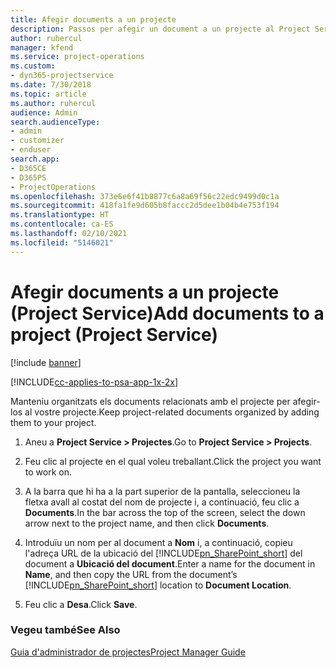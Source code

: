 ```yaml
---
title: Afegir documents a un projecte
description: Passos per afegir un document a un projecte al Project Service
author: ruhercul
manager: kfend
ms.service: project-operations
ms.custom:
- dyn365-projectservice
ms.date: 7/30/2018
ms.topic: article
ms.author: ruhercul
audience: Admin
search.audienceType:
- admin
- customizer
- enduser
search.app:
- D365CE
- D365PS
- ProjectOperations
ms.openlocfilehash: 373e6e6f41b8877c6a8a69f56c22edc9499d0c1a
ms.sourcegitcommit: 418fa1fe9d605b8faccc2d5dee1b04b4e753f194
ms.translationtype: HT
ms.contentlocale: ca-ES
ms.lasthandoff: 02/10/2021
ms.locfileid: "5146021"
---
```

# <a name="add-documents-to-a-project-project-service"></a><span data-ttu-id="15f67-103">Afegir documents a un projecte (Project Service)</span><span class="sxs-lookup"><span data-stu-id="15f67-103">Add documents to a project (Project Service)</span></span>

[!include [banner](../includes/psa-now-project-operations.md)]

[!INCLUDE[cc-applies-to-psa-app-1x-2x](../includes/cc-applies-to-psa-app-1x-2x.md)]

<span data-ttu-id="15f67-104">Manteniu organitzats els documents relacionats amb el projecte per afegir-los al vostre projecte.</span><span class="sxs-lookup"><span data-stu-id="15f67-104">Keep project-related documents organized by adding them to your project.</span></span>  
  
1. <span data-ttu-id="15f67-105">Aneu a **Project Service > Projectes**.</span><span class="sxs-lookup"><span data-stu-id="15f67-105">Go to **Project Service > Projects**.</span></span>  
  
2. <span data-ttu-id="15f67-106">Feu clic al projecte en el qual voleu treballant.</span><span class="sxs-lookup"><span data-stu-id="15f67-106">Click the project you want to work on.</span></span>  
  
3. <span data-ttu-id="15f67-107">A la barra que hi ha a la part superior de la pantalla, seleccioneu la fletxa avall al costat del nom de projecte i, a continuació, feu clic a **Documents**.</span><span class="sxs-lookup"><span data-stu-id="15f67-107">In the bar across the top of the screen, select the down arrow next to the project name, and then click **Documents**.</span></span>  
  
4. <span data-ttu-id="15f67-108">Introduïu un nom per al document a **Nom** i, a continuació, copieu l'adreça URL de la ubicació del [!INCLUDE[pn_SharePoint_short](../includes/pn-sharepoint-short.md)] del document a **Ubicació del document**.</span><span class="sxs-lookup"><span data-stu-id="15f67-108">Enter a name for the document in **Name**,  and then copy the URL from the document’s [!INCLUDE[pn_SharePoint_short](../includes/pn-sharepoint-short.md)] location to **Document Location**.</span></span>  
  
5. <span data-ttu-id="15f67-109">Feu clic a **Desa**.</span><span class="sxs-lookup"><span data-stu-id="15f67-109">Click **Save**.</span></span>  
  
### <a name="see-also"></a><span data-ttu-id="15f67-110">Vegeu també</span><span class="sxs-lookup"><span data-stu-id="15f67-110">See Also</span></span>  
 [<span data-ttu-id="15f67-111">Guia d'administrador de projectes</span><span class="sxs-lookup"><span data-stu-id="15f67-111">Project Manager Guide</span></span>](../psa/project-manager-guide.md)
